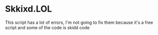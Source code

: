 # Skkixd.LOL
This script has a lot of errors, I'm not going to fix them because it's a free script and some of the code is skidd code

